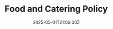 ---
title: Food and Catering Policy
linkTitle: Food and Catering Policy
date: '2025-05-01T21:06:00Z'
weight: 1
description: Green Orbit Digital's food policy prioritizes plant-based, ethically
  sourced meals for all staff and events, phasing out animal products and supporting
  local food systems, with exceptions for client hospitality and dietary needs.
draft: false
ref: food-and-catering-policy
---